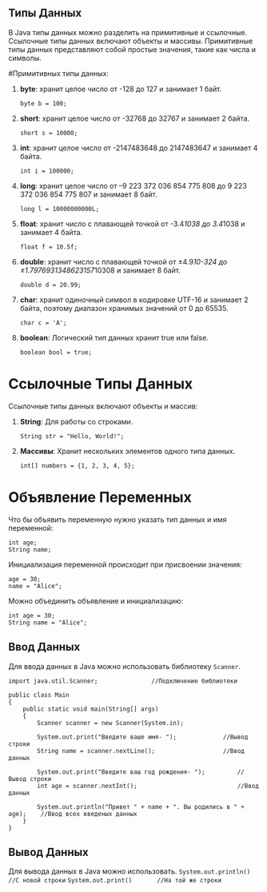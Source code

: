 ## Типы Данных

В Java типы данных можно разделить на примитивные и ссылочные.
Ссылочные типы данных включают объекты и массивы.
Примитивные типы данных представляют собой простые значения, такие как числа и символы. 

#Примитивных типы данных:

1. **byte**: хранит целое число от -128 до 127 и занимает 1 байт.
   ```
   byte b = 100;
   ```

2. **short**: хранит целое число от -32768 до 32767 и занимает 2 байта.
   ```
   short s = 10000;
   ```

3. **int**: хранит целое число от -2147483648 до 2147483647 и занимает 4 байта.
   ```
   int i = 100000;
   ```

4. **long**: хранит целое число от –9 223 372 036 854 775 808 до 9 223 372 036 854 775 807 и занимает 8 байт.
   ```
   long l = 10000000000L;
   ```

5. **float**: хранит число с плавающей точкой от -3.4*1038 до 3.4*1038 и занимает 4 байта.
   ```
   float f = 10.5f;
   ```

6. **double**: хранит число с плавающей точкой от ±4.9*10-324 до ±1.7976931348623157*10308 и занимает 8 байт.
   ```
   double d = 20.99;
   ```

7. **char**: хранит одиночный символ в кодировке UTF-16 и занимает 2 байта, поэтому диапазон хранимых значений от 0 до 65535.
   ```
   char c = 'A';
   ```

8. **boolean**: Логический тип данных хранит true или false.
   ```
   boolean bool = true;
   ```

# Ссылочные Типы Данных

Ссылочные типы данных включают объекты и массив:

1. **String**: Для работы со строками.
   ```
   String str = "Hello, World!";
   ```

2. **Массивы**: Хранит нескольких элементов одного типа данных.
   ```
   int[] numbers = {1, 2, 3, 4, 5};
   ```

# Объявление Переменных

Что бы объявить переменную нужно указать тип данных и имя переменной:
```
int age;
String name;
```

Инициализация переменной происходит при присвоении значения:
```
age = 30;
name = "Alice";
```

Можно объединить объявление и инициализацию:
```
int age = 30;
String name = "Alice";
```

## Ввод Данных

Для ввода данных в Java можно использовать библиотеку `Scanner`.

```
import java.util.Scanner;       		//Подключение библиотеки

public class Main 
{
    public static void main(String[] args) 
    {
        Scanner scanner = new Scanner(System.in);

        System.out.print("Введите ваше имя- ");         	//Вывод строки
        String name = scanner.nextLine();               	//Ввод данных

        System.out.print("Введите ваш год рождения- ");     	//Вывод строки
        int age = scanner.nextInt();                        	//Ввод данных

        System.out.println("Привет " + name + ". Вы родились в " + age);    //Ввод всех введеных данных
    }
}
```

## Вывод Данных

Для вывода данных в Java можно использовать. 
```System.out.println()		//С новой строки```
```System.out.print()		//На той же строки```




